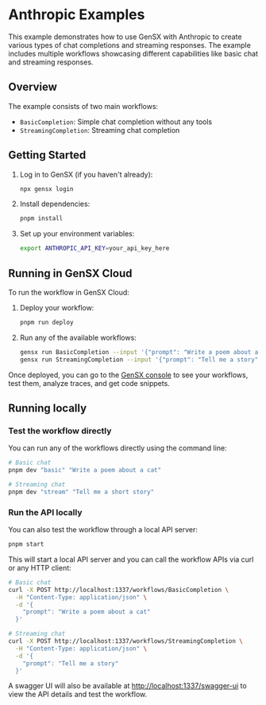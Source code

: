 # Anthropic Examples

This example demonstrates how to use GenSX with Anthropic to create various types of chat completions and streaming responses. The example includes multiple workflows showcasing different capabilities like basic chat and streaming responses.

## Overview

The example consists of two main workflows:

- `BasicCompletion`: Simple chat completion without any tools
- `StreamingCompletion`: Streaming chat completion

## Getting Started

1. Log in to GenSX (if you haven't already):

   ```bash
   npx gensx login
   ```

2. Install dependencies:

   ```bash
   pnpm install
   ```

3. Set up your environment variables:

   ```bash
   export ANTHROPIC_API_KEY=your_api_key_here
   ```

## Running in GenSX Cloud

To run the workflow in GenSX Cloud:

1. Deploy your workflow:

   ```bash
   pnpm run deploy
   ```

2. Run any of the available workflows:

   ```bash
   gensx run BasicCompletion --input '{"prompt": "Write a poem about a cat"}'
   gensx run StreamingCompletion --input '{"prompt": "Tell me a story"}'
   ```

Once deployed, you can go to the [GenSX console](https://app.gensx.com) to see your workflows, test them, analyze traces, and get code snippets.

## Running locally

### Test the workflow directly

You can run any of the workflows directly using the command line:

```bash
# Basic chat
pnpm dev "basic" "Write a poem about a cat"

# Streaming chat
pnpm dev "stream" "Tell me a short story"
```

### Run the API locally

You can also test the workflow through a local API server:

```bash
pnpm start
```

This will start a local API server and you can call the workflow APIs via curl or any HTTP client:

```bash
# Basic chat
curl -X POST http://localhost:1337/workflows/BasicCompletion \
  -H "Content-Type: application/json" \
  -d '{
    "prompt": "Write a poem about a cat"
  }'

# Streaming chat
curl -X POST http://localhost:1337/workflows/StreamingCompletion \
  -H "Content-Type: application/json" \
  -d '{
    "prompt": "Tell me a story"
  }'
```

A swagger UI will also be available at [http://localhost:1337/swagger-ui](http://localhost:1337/swagger-ui) to view the API details and test the workflow.
